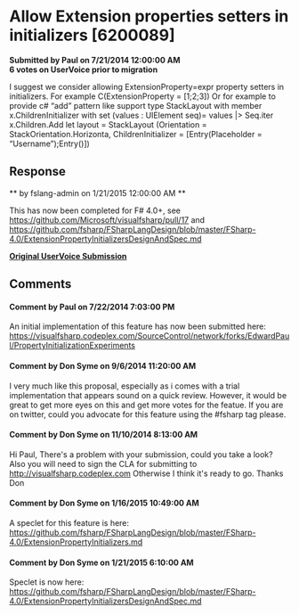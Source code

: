 # Allow Extension properties setters in initializers [6200089] #

**Submitted by Paul on 7/21/2014 12:00:00 AM**  
**6 votes on UserVoice prior to migration**  

I suggest we consider allowing ExtensionProperty=expr property setters in initializers.
For example
C(ExtensionProperty = [1;2;3])
Or for example to provide c# “add” pattern like support
type StackLayout with
member x.ChildrenInitializer with set (values : UIElement seq)=
values |> Seq.iter x.Children.Add
let layout = StackLayout (Orientation = StackOrientation.Horizonta,
ChildrenInitializer = [Entry(Placeholder = “Username”);Entry()])



## Response ##
** by fslang-admin on 1/21/2015 12:00:00 AM **

This has now been completed for F# 4.0+, see https://github.com/Microsoft/visualfsharp/pull/17 and https://github.com/fsharp/FSharpLangDesign/blob/master/FSharp-4.0/ExtensionPropertyInitializersDesignAndSpec.md


**[Original UserVoice Submission](https://fslang.uservoice.com/forums/245727-f-language/suggestions/6200089)**


## Comments ##


#### Comment by Paul on 7/22/2014 7:03:00 PM ####
An initial implementation of this feature has now been submitted here:
https://visualfsharp.codeplex.com/SourceControl/network/forks/EdwardPaul/PropertyInitializationExperiments


#### Comment by Don Syme on 9/6/2014 11:20:00 AM ####
I very much like this proposal, especially as i comes with a trial implementation that appears sound on a quick review.
However, it would be great to get more eyes on this and get more votes for the featue. If you are on twitter, could you advocate for this feature using the #fsharp tag please.


#### Comment by Don Syme on 11/10/2014 8:13:00 AM ####
Hi Paul,
There's a problem with your submission, could you take a look? Also you will need to sign the CLA for submitting to http://visualfsharp.codeplex.com
Otherwise I think it's ready to go.
Thanks
Don


#### Comment by Don Syme on 1/16/2015 10:49:00 AM ####
A speclet for this feature is here: https://github.com/fsharp/FSharpLangDesign/blob/master/FSharp-4.0/ExtensionPropertyInitializers.md


#### Comment by Don Syme on 1/21/2015 6:10:00 AM ####
Speclet is now here: https://github.com/fsharp/FSharpLangDesign/blob/master/FSharp-4.0/ExtensionPropertyInitializersDesignAndSpec.md

